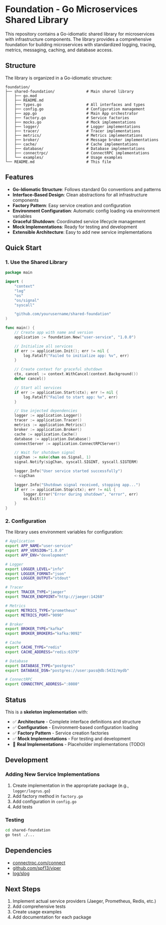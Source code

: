 # Foundation - Go Microservices Shared Library

This repository contains a Go-idiomatic shared library for microservices with infrastructure components. The library provides a comprehensive foundation for building microservices with standardized logging, tracing, metrics, messaging, caching, and database access.

## Structure

The library is organized in a Go-idiomatic structure:

```
foundation/
├── shared-foundation/              # Main shared library
│   ├── go.mod
│   ├── README.md
│   ├── types.go                    # All interfaces and types
│   ├── config.go                   # Configuration management
│   ├── app.go                      # Main App orchestrator
│   ├── factory.go                  # Service factories
│   ├── mocks.go                    # Mock implementations
│   ├── logger/                     # Logger implementations
│   ├── tracer/                     # Tracer implementations
│   ├── metrics/                    # Metrics implementations
│   ├── broker/                     # Message broker implementations
│   ├── cache/                      # Cache implementations
│   ├── database/                   # Database implementations
│   ├── connectrpc/                 # ConnectRPC implementations
│   └── examples/                   # Usage examples
└── README.md                       # This file
```

## Features

- **Go-Idiomatic Structure**: Follows standard Go conventions and patterns
- **Interface-Based Design**: Clean abstractions for all infrastructure components
- **Factory Pattern**: Easy service creation and configuration
- **Environment Configuration**: Automatic config loading via environment variables
- **Graceful Shutdown**: Coordinated service lifecycle management
- **Mock Implementations**: Ready for testing and development
- **Extensible Architecture**: Easy to add new service implementations

## Quick Start

### 1. Use the Shared Library

```go
package main

import (
    "context"
    "log"
    "os"
    "os/signal"
    "syscall"

    "github.com/yourusername/shared-foundation"
)

func main() {
    // Create app with name and version
    application := foundation.New("user-service", "1.0.0")

    // Initialize all services
    if err := application.Init(); err != nil {
        log.Fatalf("Failed to initialize app: %v", err)
    }

    // Create context for graceful shutdown
    ctx, cancel := context.WithCancel(context.Background())
    defer cancel()

    // Start all services
    if err := application.Start(ctx); err != nil {
        log.Fatalf("Failed to start app: %v", err)
    }

    // Use injected dependencies
    logger := application.Logger()
    tracer := application.Tracer()
    metrics := application.Metrics()
    broker := application.Broker()
    cache := application.Cache()
    database := application.Database()
    connectServer := application.ConnectRPCServer()

    // Wait for shutdown signal
    sigChan := make(chan os.Signal, 1)
    signal.Notify(sigChan, syscall.SIGINT, syscall.SIGTERM)

    logger.Info("User service started successfully")
    <-sigChan

    logger.Info("Shutdown signal received, stopping app...")
    if err := application.Stop(ctx); err != nil {
        logger.Error("Error during shutdown", "error", err)
        os.Exit(1)
    }
}
```

### 2. Configuration

The library uses environment variables for configuration:

```bash
# Application
export APP_NAME="user-service"
export APP_VERSION="1.0.0"
export APP_ENV="development"

# Logger
export LOGGER_LEVEL="info"
export LOGGER_FORMAT="json"
export LOGGER_OUTPUT="stdout"

# Tracer
export TRACER_TYPE="jaeger"
export TRACER_ENDPOINT="http://jaeger:14268"

# Metrics
export METRICS_TYPE="prometheus"
export METRICS_PORT="9090"

# Broker
export BROKER_TYPE="kafka"
export BROKER_BROKERS="kafka:9092"

# Cache
export CACHE_TYPE="redis"
export CACHE_ADDRESS="redis:6379"

# Database
export DATABASE_TYPE="postgres"
export DATABASE_DSN="postgres://user:pass@db:5432/mydb"

# ConnectRPC
export CONNECTRPC_ADDRESS=":8080"
```

## Status

This is a **skeleton implementation** with:
- ✅ **Architecture** - Complete interface definitions and structure
- ✅ **Configuration** - Environment-based configuration loading
- ✅ **Factory Pattern** - Service creation factories
- ✅ **Mock Implementations** - For testing and development
- 🚧 **Real Implementations** - Placeholder implementations (TODO)

## Development

### Adding New Service Implementations

1. Create implementation in the appropriate package (e.g., `logger/logrus.go`)
2. Add factory method in `factory.go`
3. Add configuration in `config.go`
4. Add tests

### Testing

```bash
cd shared-foundation
go test ./...
```

## Dependencies

- [connectrpc.com/connect](https://connectrpc.com/)
- [github.com/spf13/viper](https://github.com/spf13/viper)
- [log/slog](https://pkg.go.dev/log/slog)

## Next Steps

1. Implement actual service providers (Jaeger, Prometheus, Redis, etc.)
2. Add comprehensive tests
3. Create usage examples
4. Add documentation for each package 